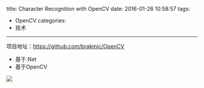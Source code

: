 title: Character Recognition with OpenCV
date: 2016-01-26 10:58:57
tags:
- OpenCV
categories:
- 技术
---

项目地址：<https://github.com/brakmic/OpenCV>

- 基于.Net
- 基于OpenCV

![](https://camo.githubusercontent.com/f7060609ba62c89ccb20b4988a3c21a91870cf48/687474703a2f2f6673322e64697265637475706c6f61642e6e65742f696d616765732f3135303832352f6a6c69347a6277772e706e67)
